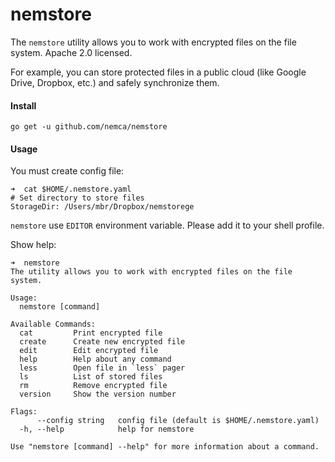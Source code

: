 # nemstore

The `nemstore` utility allows you to work with encrypted files on the file system. Apache 2.0 licensed.

For example, you can store protected files in a public cloud (like Google Drive, Dropbox, etc.) and safely synchronize them.

#### Install
```
go get -u github.com/nemca/nemstore
```

#### Usage
You must create config file:
```
➜  cat $HOME/.nemstore.yaml
# Set directory to store files
StorageDir: /Users/mbr/Dropbox/nemstorege
```

`nemstore` use `EDITOR` environment variable. Please add it to your shell profile.

Show help:
```
➜  nemstore
The utility allows you to work with encrypted files on the file system.

Usage:
  nemstore [command]

Available Commands:
  cat         Print encrypted file
  create      Create new encrypted file
  edit        Edit encrypted file
  help        Help about any command
  less        Open file in `less` pager
  ls          List of stored files
  rm          Remove encrypted file
  version     Show the version number

Flags:
      --config string   config file (default is $HOME/.nemstore.yaml)
  -h, --help            help for nemstore

Use "nemstore [command] --help" for more information about a command.
```
